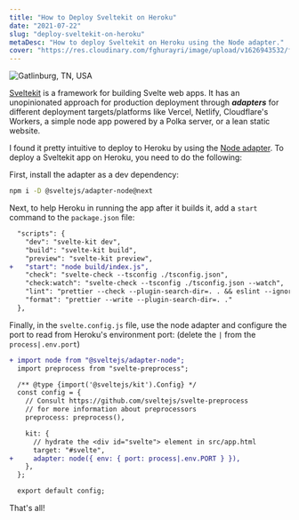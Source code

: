 ```yaml
---
title: "How to Deploy Sveltekit on Heroku"
date: "2021-07-22"
slug: "deploy-sveltekit-on-heroku"
metaDesc: "How to deploy Sveltekit on Heroku using the Node adapter."
cover: "https://res.cloudinary.com/fghurayri/image/upload/v1626943532/faisal.sh/deploy-sveltekit-on-heroku/cover.webp"
---
```


<script context="module">
  export const prerender = true;
</script>

![Gatlinburg, TN, USA](https://res.cloudinary.com/fghurayri/image/upload/v1626943532/faisal.sh/deploy-sveltekit-on-heroku/cover.webp)

[Sveltekit](https://kit.svelte.dev/) is a framework for building Svelte web apps. It has an unopinionated approach for production deployment through **_adapters_** for different deployment targets/platforms like Vercel, Netlify, Cloudflare's Workers, a simple node app powered by a Polka server, or a lean static website.

I found it pretty intuitive to deploy to Heroku by using the [Node adapter](https://github.com/sveltejs/kit/tree/master/packages/adapter-node). To deploy a Sveltekit app on Heroku, you need to do the following:

First, install the adapter as a dev dependency:

```sh
npm i -D @sveltejs/adapter-node@next
```

Next, to help Heroku in running the app after it builds it, add a `start` command to the `package.json` file:

```diff
  "scripts": {
    "dev": "svelte-kit dev",
    "build": "svelte-kit build",
    "preview": "svelte-kit preview",
+   "start": "node build/index.js",
    "check": "svelte-check --tsconfig ./tsconfig.json",
    "check:watch": "svelte-check --tsconfig ./tsconfig.json --watch",
    "lint": "prettier --check --plugin-search-dir=. . && eslint --ignore-path .gitignore .",
    "format": "prettier --write --plugin-search-dir=. ."
  },
```

Finally, in the `svelte.config.js` file, use the node adapter and configure the port to read from Heroku's environment port: (delete the `|` from the `process|.env.port`)

```diff
+ import node from "@sveltejs/adapter-node";
  import preprocess from "svelte-preprocess";

  /** @type {import('@sveltejs/kit').Config} */
  const config = {
    // Consult https://github.com/sveltejs/svelte-preprocess
    // for more information about preprocessors
    preprocess: preprocess(),

    kit: {
      // hydrate the <div id="svelte"> element in src/app.html
      target: "#svelte",
+     adapter: node({ env: { port: process|.env.PORT } }),
    },
  };

  export default config;
```

That's all!
